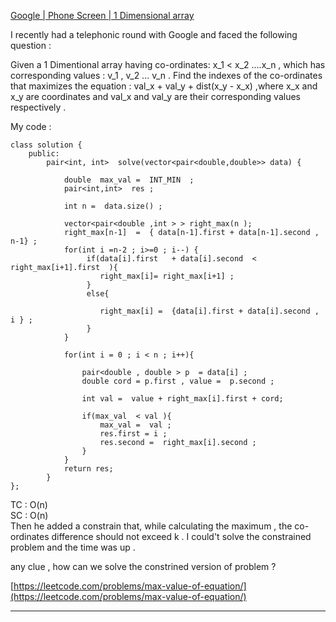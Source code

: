 [Google | Phone Screen | 1 Dimensional array](https://leetcode.com/discuss/interview-question/2903981/Google-or-Phone-Screen-or-1-Dimensional-array)

I recently had a telephonic round with Google and faced the following question :

Given a 1 Dimentional array having co-ordinates: x_1 < x_2 ....x_n , which has corresponding values : v_1 , v_2 ... v_n . Find the indexes of the co-ordinates that maximizes the equation : val_x + val_y + dist(x_y - x_x) ,where x_x and x_y are coordinates and val_x and val_y are their corresponding values respectively .

My code :

```
class solution {
    public: 
        pair<int, int>  solve(vector<pair<double,double>> data) {
        
            double  max_val =  INT_MIN  ; 
            pair<int,int>  res ; 
        
            int n =  data.size() ; 
            
            vector<pair<double ,int > > right_max(n );
            right_max[n-1]  =  { data[n-1].first + data[n-1].second , n-1} ; 
            for(int i =n-2 ; i>=0 ; i--) {
                 if(data[i].first   + data[i].second  <  right_max[i+1].first  ){
                    right_max[i]= right_max[i+1] ; 
                 } 
                 else{

                    right_max[i] =  {data[i].first + data[i].second ,  i } ; 
                 }
            }

            for(int i = 0 ; i < n ; i++){

                pair<double , double > p  = data[i] ;
                double cord = p.first , value =  p.second ;

                int val =  value + right_max[i].first + cord; 

                if(max_val  < val ){
                    max_val =  val ;
                    res.first = i ; 
                    res.second =  right_max[i].second ; 
                }  
            }
            return res; 
        } 
};

```

TC : O(n)  
SC : O(n)  
Then he added a constrain that, while calculating the maximum , the co-ordinates difference should not exceed k . I could't solve the constrained problem and the time was up .

any clue , how can we solve the constrined version of problem ?

[https://leetcode.com/problems/max-value-of-equation/](https://leetcode.com/problems/max-value-of-equation/)

----
<!--stackedit_data:
eyJoaXN0b3J5IjpbLTE4MDY5NzI2MjVdfQ==
-->